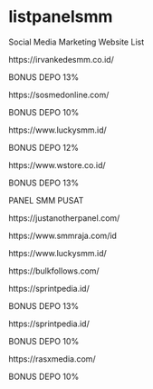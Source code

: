 # listpanelsmm

Social Media Marketing Website List
<p>https://irvankedesmm.co.id/</p>
<p>BONUS DEPO 13%</p>
  
<p>https://sosmedonline.com/</p>
<p>BONUS DEPO 10%</p>

<p>https://www.luckysmm.id/</p>
<p>BONUS DEPO 12%</p>

<p>https://www.wstore.co.id/</p>
<p>BONUS DEPO 13%</p>



<p>PANEL SMM PUSAT</p>
<p>https://justanotherpanel.com/</p>
<p>https://www.smmraja.com/id</p>
<p>https://www.luckysmm.id/</p>
<p>https://bulkfollows.com/</p>
<p>https://sprintpedia.id/</p>
<p>BONUS DEPO 13%</p>
<p>https://sprintpedia.id/</p>
<p>BONUS DEPO 10%</p>
<p>https://rasxmedia.com/</p>
<p>BONUS DEPO 10%</p>


